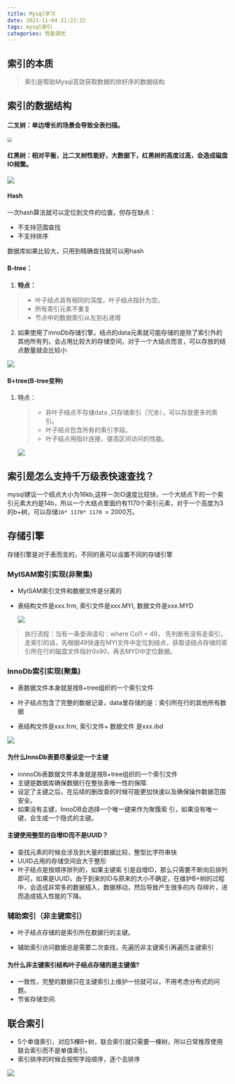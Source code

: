 ```yaml
---
title: Mysql学习
date: 2021-11-04 21:22:22
tags: mysql索引
categories: 性能调优
---
```


## 

## 索引的本质

> 索引是帮助Mysql高效获取数据的排好序的数据结构

## 索引的数据结构

#### 二叉树：单边增长的场景会导致全表扫描。

<img src="https://tva1.sinaimg.cn/large/008i3skNly1gwoa8e7thzj30am0dkwek.jpg" style="zoom: 67%;" />

<!-- more -->

#### 红黑树：相对平衡，比二叉树性能好，大数据下，红黑树的高度过高，会造成磁盘IO频繁。

<img src="https://tva1.sinaimg.cn/large/008i3skNly1gwoabk973sj30dy08cjrf.jpg"  />

#### Hash

一次hash算法就可以定位到文件的位置，但存在缺点：

* 不支持范围查找
* 不支持排序

数据库如果比较大，只用到精确查找就可以用hash

#### B-tree： 

1. **特点：**

> * 叶子结点具有相同的深度，叶子结点指针为空。
> * 所有索引元素不重复
> * 节点中的数据索引从左到右递增

2. 如果使用了innoDb存储引擎，结点的data元素就可能存储的是除了索引外的其他所有列，会占用比较大的存储空间，对于一个大结点而言，可以存放的结点数量就会比较小

<img src="https://tva1.sinaimg.cn/large/008i3skNly1gwoaf7s92lj30ne07oq3a.jpg"  />

 #### B+tree(B-tree变种)

1. 特点：

   > - 非叶子结点不存储data ,只存储索引（冗余），可以存放更多的索引。
   > - 叶子结点包含所有的索引字段。
   > - 叶子结点用指针连接，提高区间访问的性能。

   ![](https://tva1.sinaimg.cn/large/008i3skNly1gwoarcvziwj30r80bwjs3.jpg)





## 索引是怎么支持千万级表快速查找？

mysql建议一个结点大小为16kb,这样一次iO速度比较快，一个大结点下的一个索引元素大约是14b，所以一个大结点里面约有1170个索引元素，对于一个高度为3的b+树，可以存储`16* 1170* 1170 `= 2000万。

## 存储引擎

存储引擎是对于表而言的，不同的表可以设置不同的存储引擎

### MyISAM索引实现(非聚集)

* MyISAM索引文件和数据文件是分离的

* 表结构文件是xxx.frm, 索引文件是xxx.MYI, 数据文件是xxx.MYD

  ![](https://tva1.sinaimg.cn/large/008i3skNly1gwqkxbz5qvj30j80f8mxz.jpg)

> 执行流程：当有一条查询语句：where Col1 = 49， 先判断有没有走索引，走索引的话，先根据49快速在MYI文件中定位到结点，获取该结点存储的索引所在行的磁盘文件指针0x90，再去MYD中定位数据。

### InnoDb索引实现(聚集)

* 表数据文件本身就是按B+tree组织的一个索引文件

* 叶子结点包含了完整的数据记录，data里存储的是：索引所在行的其他所有数据

* 表结构文件是xxx.frm, 索引文件+ 数据文件 是xxx.ibd

  

![](https://tva1.sinaimg.cn/large/008i3skNly1gwql7jmw80j30si0dmgmn.jpg)

#### 为什么InnoDb表要尽量设定一个主键

* innnoDb表数据文件本身就是按B+tree组织的一个索引文件
* 主键是数据库确保数据行在整张表唯一性的保障.
* 设定了主键之后，在后续的删改查的时候可能更加快速以及确保操作数据范围安全。 
* 如果没有主键，InnoDB会选择一个唯一键来作为聚簇索 引，如果没有唯一键，会生成一个隐式的主键。 

#### 主键使用整型的自增ID而不是UUID？

* 查找元素的时候会涉及到大量的数据比较，整型比字符串快
* UUID占用的存储空间会大于整形
* 叶子结点是按顺序排列的，如果主键索 引是自增ID，那么只需要不断向后排列即可，如果是UUID，由于到来的ID与原来的大小不确定，在维护B+树的过程中，会造成非常多的数据插入，数据移动，然后导致产生很多的内 存碎片，进而造成插入性能的下降。 

### 辅助索引（非主键索引）

* 叶子结点存储的是索引所在数据行的主键。

* 辅助索引访问数据总是需要二次查找，先遍历非主键索引再遍历主键索引

#### 为什么非主键索引结构叶子结点存储的是主键值?

* 一致性，完整的数据只在主键索引上维护一份就可以，不用考虑分布式的问题。
* 节省存储空间.



## 联合索引  



* 5个单值索引，对应5棵B+树，联合索引就只需要一棵树，所以日常推荐使用联合索引而不是单值索引。
* 索引排序的时候会按照字段顺序，逐个去排序

![](https://tva1.sinaimg.cn/large/008i3skNly1gwqm2wi1m8j30og0c8dgy.jpg)
